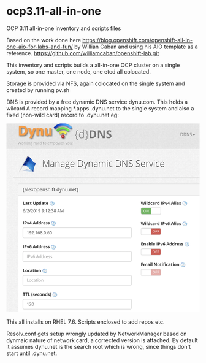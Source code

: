 # ocp3.11-all-in-one
OCP 3.11 all-in-one inventory and scripts files

Based on the work done here https://blog.openshift.com/openshift-all-in-one-aio-for-labs-and-fun/  by Willian Caban and using his AIO template as a reference. https://github.com/williamcaban/openshift-lab.git

This inventory and scripts builds a all-in-one OCP cluster on a single system, so one master, one node, one etcd all colocated.

Storage is provided via NFS, again colocated on the single system and created by running pv.sh

DNS is provided by a free dynamic DNS service dynu.com. This holds a wilcard A record mapping *.apps.<host>.dynu.net to the single system and also a fixed (non-wild card) record to <host>.dynu.net eg:
  
![alt text](https://github.com/alexgroom/ocp3.11-all-in-one/blob/master/dynu.png)

This all installs on RHEL 7.6. Scripts enclosed to add repos etc.

Resolv.conf gets setup wrongly updated by NetworkManager based on dynmaic nature of network card, a corrected version is attached. By default it assumes dynu.net is the search root which is wrong, since things don't start until <host>.dynu.net.
